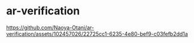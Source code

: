 # ar-verification



https://github.com/Naoya-Otani/ar-verification/assets/102457026/22725cc1-6235-4e80-bef9-c03fefb2dd1a

